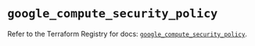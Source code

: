 # `google_compute_security_policy`

Refer to the Terraform Registry for docs: [`google_compute_security_policy`](https://registry.terraform.io/providers/hashicorp/google/6.36.0/docs/resources/compute_security_policy).
